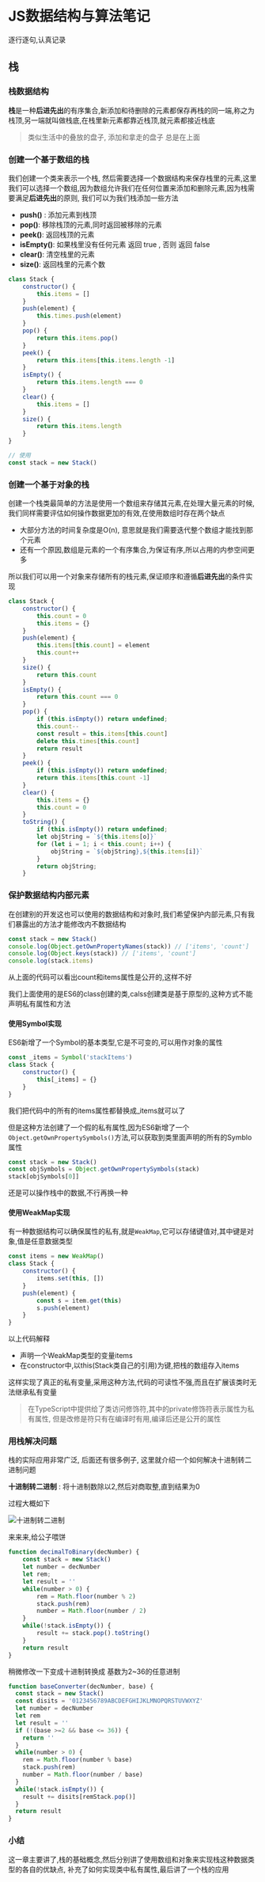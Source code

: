 # JS数据结构与算法笔记

逐行逐句,认真记录

## 栈

### 栈数据结构

**栈**是一种**后进先出**的有序集合,新添加和待删除的元素都保存再栈的同一端,称之为栈顶,另一端就叫做栈底,在栈里新元素都靠近栈顶,就元素都接近栈底

> 类似生活中的叠放的盘子, 添加和拿走的盘子 总是在上面

### 创建一个基于数组的栈

我们创建一个类来表示一个栈, 然后需要选择一个数据结构来保存栈里的元素,这里我们可以选择一个数组,因为数组允许我们在任何位置来添加和删除元素,因为栈需要满足**后进先出**的原则, 我们可以为我们栈添加一些方法

+ **push()** :  添加元素到栈顶
+ **pop()**: 移除栈顶的元素,同时返回被移除的元素
+ **peek()**: 返回栈顶的元素
+ **isEmpty()**: 如果栈里没有任何元素 返回 true , 否则 返回 false
+ **clear()**: 清空栈里的元素
+ **size()**: 返回栈里的元素个数

```js
class Stack {
	constructor() {
		this.items = []
	}
 	push(element) {
        this.times.push(element)
    }
    pop() {
        return this.items.pop()
    }
    peek() {
        return this.items[this.items.length -1]
    }
    isEmpty() {
        return this.items.length === 0
    }
    clear() {
        this.items = []
    }
    size() {
        return this.items.length
    }
}

// 使用
const stack = new Stack()
```



### 创建一个基于对象的栈

创建一个栈类最简单的方法是使用一个数组来存储其元素,在处理大量元素的时候,我们同样需要评估如何操作数据更加的有效,在使用数组时存在两个缺点

+ 大部分方法的时间复杂度是O(n), 意思就是我们需要迭代整个数组才能找到那个元素
+ 还有一个原因,数组是元素的一个有序集合,为保证有序,所以占用的内参空间更多

所以我们可以用一个对象来存储所有的栈元素,保证顺序和遵循**后进先出**的条件实现

```js
class Stack {
    constructor() {
        this.count = 0
        this.items = {}
    }
    push(element) {
        this.items[this.count] = element
        this.count++
    }
    size() {
        return this.count
    }
    isEmpty() {
        return this.count === 0
    }
    pop() {
        if (this.isEmpty()) return undefined;
        this.count--
        const result = this.items[this.count]
        delete this.times[this.count]
        return result
    }
    peek() {
        if (this.isEmpty()) return undefined;
        return this.items[this.count -1]
    }
    clear() {
        this.items = {}
        this.count = 0
    }
    toString() {
        if (this.isEmpty()) return undefined;
        let objString = `${this.items[o]}`
        for (let i = 1; i < this.count; i++) {
            objString = `${objString},${this.items[i]}`
        }
        return objString;
    }
```

### 保护数据结构内部元素

在创建别的开发这也可以使用的数据结构和对象时,我们希望保护内部元素,只有我们暴露出的方法才能修改内不数据结构

```js
const stack = new Stack()
console.log(Object.getOwnPropertyNames(stack)) // ['items', 'count']
console.log(Object.keys(stack)) // ['items', 'count']
console.log(stack.items)
```

从上面的代码可以看出count和items属性是公开的,这样不好

我们上面使用的是ES6的class创建的类,calss创建类是基于原型的,这种方式不能声明私有属性和方法

#### 使用Symbol实现

ES6新增了一个Symbol的基本类型,它是不可变的,可以用作对象的属性

```js
const _items = Symbol('stackItems')
class Stack {
    constructor() {
        this[_items] = {}
    }
}
```

我们把代码中的所有的items属性都替换成_items就可以了

但是这种方法创建了一个假的私有属性,因为ES6新增了一个`Object.getOwnPropertySymbols()`方法,可以获取到类里面声明的所有的Symblo属性

```js
const stack = new Stack()
const objSymbols = Object.getOwnPropertySymbols(stack)
stack[objSymbols[0]]
```

还是可以操作栈中的数据,不行再换一种

#### 使用WeakMap实现

有一种数据结构可以确保属性的私有,就是`WeakMap`,它可以存储键值对,其中键是对象,值是任意数据类型

```js
const items = new WeakMap()
class Stack {
    constructor() {
        items.set(this, [])
    }
    push(element) {
        const s = item.get(this)
        s.push(element)
    }
}
```

以上代码解释

+ 声明一个WeakMap类型的变量items
+ 在constructor中,以this(Stack类自己的引用)为键,把栈的数组存入items

这样实现了真正的私有变量,采用这种方法,代码的可读性不强,而且在扩展该类时无法继承私有变量

> 在TypeScript中提供给了类访问修饰符,其中的private修饰符表示属性为私有属性, 但是改修是符只有在编译时有用,编译后还是公开的属性

### 用栈解决问题

栈的实际应用非常广泛, 后面还有很多例子, 这里就介绍一个如何解决十进制转二进制问题

**十进制转二进制** : 将十进制数除以2,然后对商取整,直到结果为0

过程大概如下

![十进制转二进制](../assets/Snipaste_2021-08-05_18-17-58.png)

来来来,给公子喂饼

```js
function decimalToBinary(decNumber) {
    const stack = new Stack()
    let number = decNumber
    let rem;
    let result = ''
    while(number > 0) {
        rem = Math.floor(number % 2)
        stack.push(rem)
        number = Math.floor(number / 2)
    }
    while(!stack.isEmpty()) {
        result += stack.pop().toString()
    }
    return result
}
```

稍微修改一下变成十进制转换成 基数为2~36的任意进制

```js
function baseConverter(decNumber, base) {
  const stack = new Stack()
  const disits = '0123456789ABCDEFGHIJKLMNOPQRSTUVWXYZ'
  let number = decNumber
  let rem
  let result = ''
  if (!(base >=2 && base <= 36)) {
  	return ''
  }
  while(number > 0) {
  	rem = Math.floor(number % base)
  	stack.push(rem)
  	number = Math.floor(number / base)
  }
  while(!stack.isEmpty()) {
  	result += disits[remStack.pop()]
  }
  return result
}
```



### 小结

这一章主要讲了,栈的基础概念,然后分别讲了使用数组和对象来实现栈这种数据类型的各自的优缺点, 补充了如何实现类中私有属性,最后讲了一个栈的应用